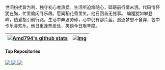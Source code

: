 
世间纷扰皆为利，独守初心唯热爱。生活所迫难随心，砥砺前行情未泯。代码情怀犹在胸，忙里偷闲寻乐趣。愿闻稻花香里笑，他日回首无憾事。
编程犹如攀登峰，热爱指引前行路。生活中奔波劳碌，心中仍有那片蓝。追逐梦想不舍弃，苦中作乐寻欢乐。他日重逢热爱处，笑谈今日艰辛度。

| [![Amd794's github stats](https://github-readme-stats.vercel.app/api?username=Amd794&show_icons=true&include_all_commits=true&theme=buefy&hide_border=true)](https://amd794.com) | [![img](https://github-readme-stats.vercel.app/api/top-langs/?username=anuraghazra&layout=compact&theme=buefy&hide_border=true)](https://amd794.com) |
| ------------------------------------------------------------ | ------------------------------------------------------------ |

#### Top Repositories

<a href="https://github.com/Amd794/kanleying">
  <img align="center" src="https://github-readme-stats.vercel.app/api/pin/?username=Amd794&repo=kanleying&theme=buefy" />
</a>
<a href="https://github.com/Amd794/Python123">
  <img align="center" src="https://github-readme-stats.vercel.app/api/pin/?username=Amd794&repo=Python123&theme=buefy" />
</a>
<a href="https://github.com/Amd794/Checkupdate">
  <img align="center" src="https://github-readme-stats.vercel.app/api/pin/?username=Amd794&repo=Checkupdate&theme=buefy" />
</a>

<br />
<br />



<!--
**Amd794/Amd794** is a ✨ _special_ ✨ repository because its `README.md` (this file) appears on your GitHub profile.

Here are some ideas to get you started:

- 🔭 I’m currently working on ...
- 🌱 I’m currently learning ...
- 👯 I’m looking to collaborate on ...
- 🤔 I’m looking for help with ...
- 💬 Ask me about ...
- 📫 How to reach me: ...
- 😄 Pronouns: ...
- ⚡ Fun fact: ...
-->
